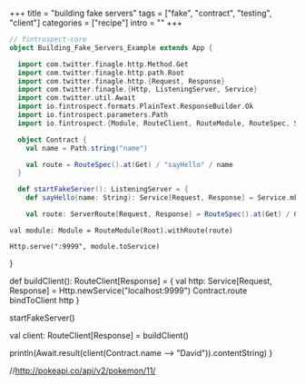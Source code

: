 +++
title = "building fake servers"
tags = ["fake", "contract", "testing", "client"]
categories = ["recipe"]
intro = ""
+++

```scala
// fintrospect-core
object Building_Fake_Servers_Example extends App {

  import com.twitter.finagle.http.Method.Get
  import com.twitter.finagle.http.path.Root
  import com.twitter.finagle.http.{Request, Response}
  import com.twitter.finagle.{Http, ListeningServer, Service}
  import com.twitter.util.Await
  import io.fintrospect.formats.PlainText.ResponseBuilder.Ok
  import io.fintrospect.parameters.Path
  import io.fintrospect.{Module, RouteClient, RouteModule, RouteSpec, ServerRoute}

  object Contract {
    val name = Path.string("name")

    val route = RouteSpec().at(Get) / "sayHello" / name
  }

  def startFakeServer(): ListeningServer = {
    def sayHello(name: String): Service[Request, Response] = Service.mk[Request, Response] { req => Ok(s"hello $name!") }

    val route: ServerRoute[Request, Response] = RouteSpec().at(Get) / Contract.name bindTo say```scala
```
    val module: Module = RouteModule(Root).withRoute(route)

    Http.serve(":9999", module.toService)
  }

  def buildClient(): RouteClient[Response] = {
    val http: Service[Request, Response] = Http.newService("localhost:9999")
    Contract.route bindToClient http
  }

  startFakeServer()

  val client: RouteClient[Response] = buildClient()

  println(Await.result(client(Contract.name --> "David")).contentString)
}

//http://pokeapi.co/api/v2/pokemon/11/
```
